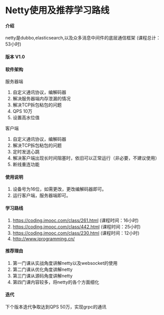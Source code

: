 # Netty使用及推荐学习路线

#### 介绍
netty是dubbo,elasticsearch,以及众多消息中间件的底层通信框架 (课程总计：53小时)

#### 版本 V1.0

#### 软件架构
服务器端
1. 自定义通讯协议，编解码器
2. 解决服务器端内存泄漏的情况
3. 解决TCP拆包粘包的问题
4. QPS 10万
5. 设置高水位值
    
客户端
1. 自定义通讯协议，编解码器
2. 解决TCP拆包粘包的问题
3. 定时发送心跳
4. 解决客户端出现长时间阻塞时，依旧可以正常运行（非必要，不建议使用）
5. 断线重连功能

#### 使用说明

1.  设备号为16位，如需更改，更改编解码器即可。
2.  运行客户端，服务器端即可。

#### 学习路线
1.  https://coding.imooc.com/class/261.html (课程时间：16小时)
2.  https://coding.imooc.com/class/442.html (课程时间：25小时)
3.  https://coding.imooc.com/class/230.html (课程时间：12小时)
4.  http://www.iprogramming.cn/

#### 推荐理由
1. 第一门课从实战角度讲解netty以及websocket的使用
2. 第二门课从优化角度讲解netty
3. 第三门课从源码角度讲解netty
4. 第四门课内容较多，将netty的各个方面细化


#### 迭代
下个版本迭代争取达到QPS 50万，实现grpc的通讯
